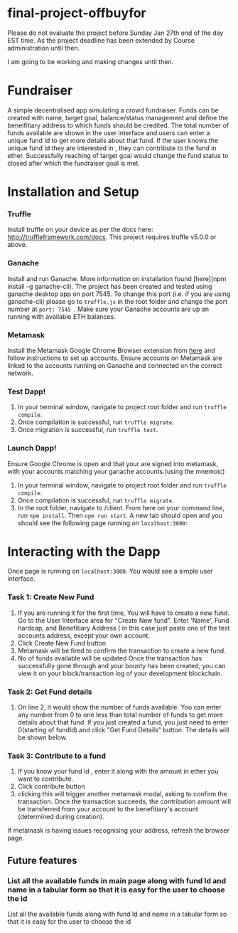 # final-project-offbuyfor

Please do not evaluate the project before Sunday Jan 27th end of the day EST time. As the project deadline has been extended by Course administration until then. 

I am going to be working and making changes until then.

# Fundraiser
A simple decentralised app simulating a crowd fundraiser. Funds can be created with name, target goal, balance/status management and define the beneifitiary address to which funds should be credited. The total number of funds available are shown in the user interface and users can enter a unique fund Id to get more details about that fund. If the user knows the unique fund Id they are interested in , they can contribute to the fund in ether. Successfully reaching of target goal would change the fund status to closed after which the fundraiser goal is met.

# Installation and Setup

### Truffle
Install truffle on your device as per the docs here: http://truffleframework.com/docs. This project requires truffle v5.0.0 or above.

### Ganache
Install and run Ganache. More information on installation found [here](npm install -g ganache-cli).
The project has been created and tested using ganache desktop app on port 7545. To change this port (i.e. if you are using ganache-cli) please go to ```truffle.js``` in the root folder and change the port number at ```port: 7545 ```. Make sure your Ganache accounts are up an running with available ETH balances.

### Metamask
Install the Metamask Google Chrome Browser extension from [here](https://chrome.google.com/webstore/detail/metamask/nkbihfbeogaeaoehlefnkodbefgpgknn?hl=en) and follow instructions to set up accounts. Ensure accounts on Metamask are linked to the accounts running on Ganache and connected on the correct network.

### Test Dapp!
1. In your terminal window, navigate to project root folder and run ```truffle compile```.
2.  Once compilation is successful, run ```truffle migrate```.
3. Once migration is successful, run ```truffle test```.

### Launch Dapp!
Ensure Google Chrome is open and that your are signed into metamask, with your accounts matching your ganache accounts.(using the mnemoic)
1. In your terminal window, navigate to project root folder and run ```truffle compile```.
2.  Once compilation is successful, run ```truffle migrate```.
3. In the root folder, navigate to /client. From here on your command line, run ```npm install```. Then ```npm run start```. A new tab should open and you should see the following page running on ```localhost:3000```:


# Interacting with the Dapp

Once page is running on ```localhost:3000```. You would see a simple user interface. 
### Task 1: Create New Fund

1. If you are running it for the first time, You will have to create a new fund. Go to the User Interface area for "Create New fund". Enter 'Name', Fund hardcap, and Benefitiary Address ( in this case just paste one of the test accounts address, except your own account. 
2. Click Create New Fund button 
3. Metamask will be fired to confirm the transaction to create a new fund.
4. No of funds available will be updated
Once the transaction has successfully gone through and your bounty has been created, you can view it on your block/transaction log of your development blockchain.

### Task 2: Get Fund details
1. On line 2, it would show the number of funds available. You can enter any number from 0 to one less than total number of funds to get more details about that fund. If you just created a fund, you just need to enter 0(starting of fundId) and click "Get Fund Details" button.  The details will be shown below.

### Task 3: Contribute to a fund
1. If you know your fund id , enter it along with the amount in ether you want to contribute. 
2. Click contribute button 
3. clicking this will trigger another metamask modal, asking to confirm the transaction. Once the transaction succeeds, the contribution  amount will be transferred from your account to the benefitiary's account (determined during creation).

If metamask is having issues recognising your address, refresh the browser page.

## Future features
### List all the available funds in main page along with fund Id and name in a tabular form so that it is easy for the user to choose the id
List all the available funds along with fund Id and name in a tabular form so that it is easy for the user to choose the id

